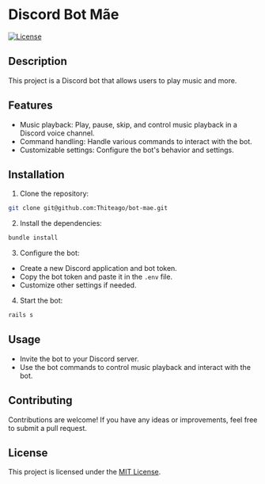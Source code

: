 # Discord Bot Mãe

[![License](https://img.shields.io/badge/license-MIT-blue.svg)](LICENSE)

## Description

This project is a Discord bot that allows users to play music and more.

## Features

- Music playback: Play, pause, skip, and control music playback in a Discord voice channel.
- Command handling: Handle various commands to interact with the bot.
- Customizable settings: Configure the bot's behavior and settings.

## Installation

1. Clone the repository:

  ```bash
  git clone git@github.com:Thiteago/bot-mae.git
  ```

2. Install the dependencies:

  ```bash
  bundle install
  ```

3. Configure the bot:

  - Create a new Discord application and bot token.
  - Copy the bot token and paste it in the `.env` file.
  - Customize other settings if needed.

4. Start the bot:

  ```bash
  rails s
  ```

## Usage

- Invite the bot to your Discord server.
- Use the bot commands to control music playback and interact with the bot.

## Contributing

Contributions are welcome! If you have any ideas or improvements, feel free to submit a pull request.

## License

This project is licensed under the [MIT License](LICENSE).

